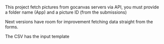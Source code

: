 This project fetch pictures from gocanvas servers via API, you must provide a folder name (App) and a picture ID (from the submissions)

Next versions have room for improvement fetching data straight from the forms.

The CSV has the input template
